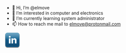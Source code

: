 - 👋 Hi, I’m @elmove
- 👀 I’m interested in computer and electronics
- 🌱 I’m currently learning system administrator
- 📫 How to reach me mail to elmove@protonmail.com

<p align="center">
  
  <a href="https://www.linkedin.com/in/samuel-trillo-canosa-055b7018a/"><img src="linkedin.png" alt="linkedin"/></a>
  
</p>

<!---
elmove/elmove is a ✨ special ✨ repository because its `README.md` (this file) appears on your GitHub profile.
You can click the Preview link to take a look at your changes.
--->
